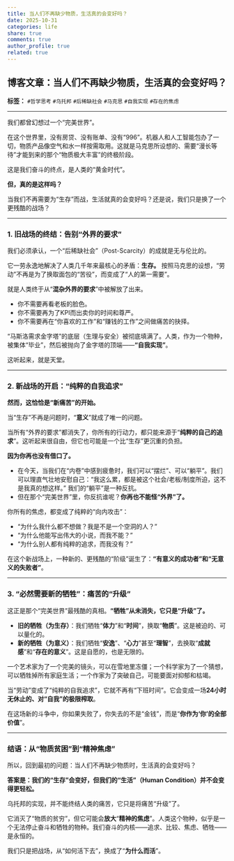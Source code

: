 ```yaml
---
title: 当人们不再缺少物质，生活真的会变好吗？
date: 2025-10-31
categories: life
share: true
comments: true
author_profile: true
related: true
---
```


## 博客文章：当人们不再缺少物质，生活真的会变好吗？

**标签：** `#哲学思考` `#乌托邦` `#后稀缺社会` `#马克思` `#自我实现` `#存在的焦虑`

---

我们都曾幻想过一个“完美世界”。

在这个世界里，没有房贷、没有账单、没有“996”。机器人和人工智能包办了一切，物质产品像空气和水一样按需取用。这就是马克思所设想的、需要“漫长等待”才能到来的那个“物质极大丰富”的终极阶段。

这是我们奋斗的终点，是人类的“黄金时代”。

**但，真的是这样吗？**

当我们不再需要为“生存”而战，生活就真的会变好吗？还是说，我们只是换了一个更残酷的战场？

---

### 1. 旧战场的终结：告别“外界的要求”

我们必须承认，一个“后稀缺社会”（Post-Scarcity）的成就是无与伦比的。

它一劳永逸地解决了人类几千年来最核心的矛盾：**生存。**
按照马克思的设想，“劳动”不再是为了换取面包的“苦役”，而变成了“人的第一需要”。

就是人类终于从“**混杂外界的要求**”中被解放了出来。

* 你不需要再看老板的脸色。
* 你不需要再为了KPI而出卖你的时间和尊严。
* 你不需要再在“你喜欢的工作”和“赚钱的工作”之间做痛苦的抉择。

“马斯洛需求金字塔”的底层（生理与安全）被彻底填满了。人类，作为一个物种，被集体“毕业”，然后被抛向了金字塔的顶端——**“自我实现”**。

这听起来，就是天堂。

---

### 2. 新战场的开启：“纯粹的自我追求”

**然而，这恰恰是“新痛苦”的开始。**

当“生存”不再是问题时，“**意义**”就成了唯一的问题。

当所有“外界的要求”都消失了，你所有的行动力，都只能来源于“**纯粹的自己的追求**”。这听起来很自由，但它也可能是一个比“生存”更沉重的负担。

**因为你再也没有借口了。**

* 在今天，当我们在“内卷”中感到疲惫时，我们可以“摆烂”、可以“躺平”。我们可以理直气壮地安慰自己：“我这么累，都是被这个社会/老板/制度所迫，这不是我真的想这样。” 我们的“躺平”是一种反抗。
* 但在那个“完美世界”里，你反抗谁呢？**你再也不能怪“外界”了。**

你所有的焦虑，都变成了纯粹的“向内攻击”：
* “为什么我什么都不想做？我是不是一个空洞的人？”
* “为什么他能写出伟大的小说，而我不能？”
* “为什么别人都有纯粹的追求，而我没有？”

在这个新战场上，一种新的、更残酷的“阶级”诞生了：**“有意义的成功者”**和**“无意义的失败者”**。

---

### 3. “必然需要新的牺牲”：痛苦的“升级”


这正是那个“完美世界”最残酷的真相。**“牺牲”从未消失，它只是“升级”了。**

* **旧的牺牲（为生存）**：我们牺牲“**体力**”和“**时间**”，换取“**物质**”。这是被迫的、可以量化的。
* **新的牺牲（为意义）**：我们牺牲“**安逸**”、“**心力**”甚至“**理智**”，去换取“**成就感**”和“**存在的意义**”。这是自愿的，也是无限的。

一个艺术家为了一个完美的镜头，可以在雪地里冻僵；一个科学家为了一个猜想，可以牺牲掉所有家庭生活；一个作家为了突破自己，可能要面对抑郁和枯竭。

当“劳动”变成了“纯粹的自我追求”，它就不再有“下班时间”。它会变成一场**24小时无休止的、对“自我”的极限榨取**。

在这场新的斗争中，你如果失败了，你失去的不是“金钱”，而是“**你作为‘你’的全部价值**”。

---

### 结语：从“物质贫困”到“精神焦虑”

所以，回到最初的问题：当人们不再缺少物质时，生活真的会变好吗？

**答案是：我们的“生存”会变好，但我们的“生活”（Human Condition）并不会变得更轻松。**

乌托邦的实现，并不能终结人类的痛苦，它只是将痛苦“升级”了。

它消灭了“物质的贫穷”，但它可能会**放大**“**精神的焦虑**”。人类这个物种，似乎是一个无法停止奋斗和牺牲的物种。我们奋斗的内核——追求、比较、焦虑、牺牲——是永恒的。

我们只是把战场，从“如何活下去”，换成了“**为什么而活**”。